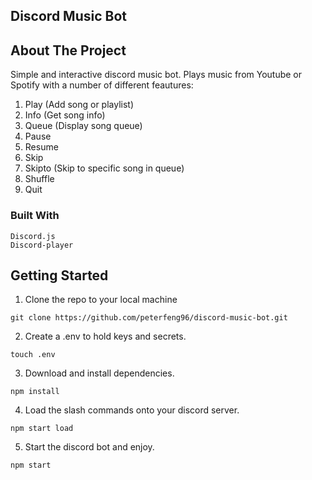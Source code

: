 ## Discord Music Bot

<!-- ABOUT THE PROJECT -->

## About The Project

Simple and interactive discord music bot. Plays music from Youtube or Spotify with a number of different feautures:

1. Play (Add song or playlist)
2. Info (Get song info)
3. Queue (Display song queue)
4. Pause
5. Resume
6. Skip
7. Skipto (Skip to specific song in queue)
8. Shuffle
9. Quit

### Built With

    Discord.js
    Discord-player

<!-- GETTING STARTED -->

## Getting Started

1. Clone the repo to your local machine

```
git clone https://github.com/peterfeng96/discord-music-bot.git
```

2. Create a .env to hold keys and secrets.

```
touch .env
```

3. Download and install dependencies.

```
npm install
```

4. Load the slash commands onto your discord server.

```
npm start load
```

5. Start the discord bot and enjoy.

```
npm start
```

